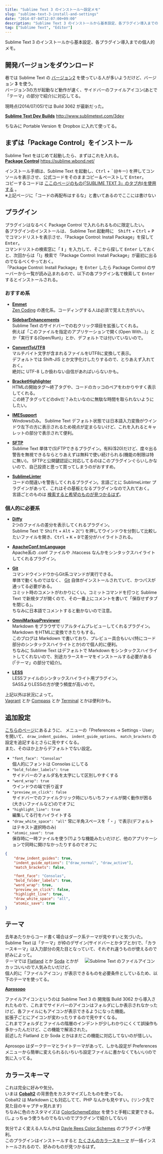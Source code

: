 ```yaml
---
title: "Sublime Text 3 のインストール～設定メモ"
slug: "sublime-text-3-install-and-settings"
date: "2014-07-04T12:07:00+09:00"
description: "Sublime Text 3 のインストールから基本設定、各プラグイン導入までの個人的メモ"
tag: ["Sublime Text", "Editor"]
---
```


Sublime Text 3 のインストールから基本設定、各プラグイン導入までの個人的メモ。

<!--more-->

## 開発バージョンをダウンロード

巷では Sublime Text の [バージョン2](http://www.sublimetext.com/2) を使っている人が多いようだけど、バージョン **3** を使う。  
バージョン3の方が起動など動作が速く、サイドバーのファイルアイコン(あとで「テーマ」の部分で紹介)に対応してる。  

現時点(2014/07/05)では Build 3062 が最新だった。  

**[Sublime Text Dev Builds](http://www.sublimetext.com/3dev)** http://www.sublimetext.com/3dev  

ちなみに Portable Version を Dropbox に入れて使ってる。

## まずは「Package Control」をインストール
Sublime Text をはじめて起動したら、まずはこれを入れる。  
**[Package Control](https://sublime.wbond.net/)** https://sublime.wbond.net/  

インストール手順は、Sublime Text を起動し、<kbd>Ctrl</kbd> + <kbd>`</kbd>(<kbd>@</kbd>キー) を押してコンソールを表示させ、公式コードをそのままコピー＆ペーストして <kbd>Enter</kbd>。  
コピーするコードは [ここのページのもの(「SUBLIME TEXT 3」のタブ内)を使用する](https://sublime.wbond.net/installation) 。  
※上記ページに「コードの再配布はするな」と書いてあるのでここには書けない


## プラグイン

プラグインはなるべく Package Control で入れられるものに限定したい。  
各プラグインのインストールは、 Sublime Text 起動時に　<kbd>Shift</kbd> + <kbd>Ctrl</kbd> + <kbd>P</kbd> でコマンドリストを表示させ、「Package Control: Install Package」を探して <kbd>Enter</kbd>。  
コマンドリストの検索窓に「 <span style="font-family:serif">**I**</span> 」を入力して、そこから探して <kbd>Enter</kbd> しておくと、次回からは「<span style="font-family:serif">I</span>」検索で「Package Control: Install Package」が最初に出るのでなるべくやっておく。  
「Package Control: Install Package」を <kbd>Enter</kbd> したら Package Control のサーバーから一覧が読み込まれるので、以下の各プラグイン名で検索して <kbd>Enter</kbd> するとインストールされる。


### おすすめ系

- **[Emmet](https://sublime.wbond.net/packages/Emmet)**  
  [Zen Coding](https://code.google.com/p/zen-coding/) の進化系。コーディングする人は必須で覚えた方がいい。

- **[SidebarEnhancements](https://sublime.wbond.net/packages/SideBarEnhancements)**  
  Sublime Text のサイドバーでの右クリック項目を拡張してくれる。  
  例えば「このファイルを指定のアプリケーションで開く(Open With...)」とか「実行する(Open/Run)」とか、デフォルトでは付いていないので。

- **[ConvertToUTF8](https://sublime.wbond.net/packages/ConvertToUTF8)**  
  マルチバイト文字が含まれるファイルをUTF8に変換して表示。  
  デフォルトでは Shift-JIS とか文字化けしたりするので、とりあえず入れておく。  
  絶対に UTF-8 しか扱わない自信があればいらないかも。

- **[BracketHighlighter](https://sublime.wbond.net/packages/BracketHighlighter)**  
  HTMLの開始タグ～終了タグや、コードのカッコのペアをわかりやすく表示してくれる。  
  この終了タグってどのdivだ？みたいなのに無駄な時間を取られないようにしたい。

- **[IMESupport](https://sublime.wbond.net/packages/IMESupport)**  
  Windowsのみ。 Sublime Text デフォルト状態では日本語入力変換がウインドウ左下の方に表示されるため視点が定まらないけど、これを入れるとキャレットの部分で表示されて便利。

- **[SFTP](https://sublime.wbond.net/packages/SFTP)**  
  Sublime Text 単体で(S)FTPできるプラグイン。有料($20)だけど、度々出る警告を無視できるならとりあえずは無料で使い続けられる(機能の制限は特に無い)。
  SFTPと公開鍵認証に対応してるのはこのプラグインぐらいしかないので、自己投資と思って買ってしまうのがおすすめ。

- **[Sublime​Linter](https://sublime.wbond.net/packages/SublimeLinter)**  
  コードの間違いを警告してくれるプラグイン。言語ごとに Sublime​Linter プラグインがあって、これはその基板となるプラグインなので入れておく。  
  言語ごとのものは [検索すると希望のものが見つかるはず](https://sublime.wbond.net/search/SublimeLinter)。


### 個人的に必要系

- **[Diffy](https://sublime.wbond.net/packages/Diffy)**  
  2つのファイルの差分を表示してくれるプラグイン。  
  Sublime Text で <kbd>Shift</kbd> + <kbd>Alt</kbd> + <kbd>2</kbd>(<kbd>"</kbd>) を押してウインドウを分割して比較したいファイルを開き、<kbd>Ctrl</kbd> + <kbd>K</kbd> + <kbd>D</kbd>で差分がハイライトされる。

- **[ApacheConf.tmLanguage](https://sublime.wbond.net/packages/ApacheConf.tmLanguage)**  
  Apache系の .conf ファイルや .htaccess なんかをシンタックスハイライトしてくれるプラグイン。

- **[Git](https://sublime.wbond.net/packages/Git)**  
  コマンドウインドウからGit系コマンドが実行できる。  
  単体で動くものではなく、 [Git](http://git-scm.com/) 自体がインストールされていて、かつパスが通ってる必要がある。  
  コミット時のコメントがわかりにくい。コミットコマンドを打つと Sublime Text で新規タブが開くので、その一番上にコメントを書いて「保存せずタブを閉じる」。  
  ちなみに日本語でコメントすると動かないので注意。

- **[Omni​Markup​Previewer](https://sublime.wbond.net/packages/OmniMarkupPreviewer)**  
  Markdown をブラウザでリアルタイムプレビューしてくれるプラグイン。Markdown をHTMLに変換できたりもする。  
  このブログは Markdown で書いており、プレビュー具合もいい(特にコード部分のシンタックスハイライトとか)ので個人的に便利。  
  ちなみに Sublime Text はデフォルトで Markdown をシンタックスハイライトしてくれないので、別途カラースキーマをインストールする必要がある(「テーマ」の部分で紹介)。

- **[LESS](https://sublime.wbond.net/packages/LESS)**  
  LESSファイルのシンタックスハイライト用プラグイン。  
  SASSよりLESSの方が使う頻度が高いので。


上記以外は状況によって。  
[Vagrant](https://sublime.wbond.net/packages/Vagrant) とか [Compass](https://sublime.wbond.net/packages/Compass) とか [Terminal](https://sublime.wbond.net/packages/Terminal) とかは便利かも。


## 追加設定

[こちらのページ](http://brdr-mmrndm.tumblr.com/post/80456872825/sublime-text)にあるように、
メニューの「Preferences -> Settings - User」を開いて、 `draw_indent_guides`、 `indent_guide_options`、 `match_brackets` の設定を追記するとさらに見やすくなる。  
また、そのほか上からデフォルトでない設定。

- `"font_face": "Consolas"`  
  個人的にフォントは Consolas にしてる
- `"bold_folder_labels": true`  
  サイドバーのフォルダ名を太字にして区別しやすくする
- `"word_wrap": true`  
  ウインドウの端で折り返す
- `"preview_on_click": false`  
  サイドバーでのファイルクリック時にいちいちファイルが開く動作が困る(大きいファイルなど)のでオフに
- `"highlight_line": true`  
  編集してる行をハイライトする
- `"draw_white_space": "all"`
  常に半角スペースを「・」で表示(デフォルトはテキスト選択時のみ)
- `"atomic_save": true`  
  保存時に一時ファイルを使う(?)ような機能みたいだけど、他のアプリケーションで同時に開けなかったりするのでオフに

```json
{
	"draw_indent_guides": true,
	"indent_guide_options": ["draw_normal", "draw_active"],
	"match_brackets": false,

	"font_face": "Consolas",
	"bold_folder_labels": true,
	"word_wrap": true,
	"preview_on_click": false,
	"highlight_line": true,
	"draw_white_space": "all",
	"atomic_save": true
}
```



## テーマ

去年あたりからコード書く場合はダーク系テーマが見やすいと気づいた。  
Sublime Text は「テーマ」が枠のデザイン(サイドバーとかタブとか)で、「カラースキーマ」は入力部分の見た目となっていて、それぞれ違うものが使えるので好みによって。  
<a href="https://lh5.googleusercontent.com/-niyXuM4iVM0/U7YOktcwN7I/AAAAAAAADbE/jJ8Pr9ooV2s/w232-h190-no/2014-07-04_111638.png" target="_blank"><img src="https://lh5.googleusercontent.com/-niyXuM4iVM0/U7YOktcwN7I/AAAAAAAADbE/jJ8Pr9ooV2s/w232-h190-no/2014-07-04_111638.png" align="right" hspace="10" alt="Sublime Text のファイルアイコン"></a> テーマでは [Flatland](https://sublime.wbond.net/packages/Theme%20-%20Flatland) とか [Soda](https://sublime.wbond.net/packages/Theme%20-%20Soda) とかがカッコいいので人気みたいだけど、  
個人的に「ファイルアイコン」が表示できるものを必要条件としているため、以下のテーマを使ってる。  

**[Aprosopo](https://sublime.wbond.net/packages/Theme%20-%20Aprosopo)**

ファイルアイコンというのは Sublime Text 3 の 開発版 Build 3062 から導入されたもので、これまでサイドバーのアイコンはフォルダにしか表示されなかったけど、各ファイルにもアイコンが表示できるようになった機能。  
拡張子ごとにアイコンが変わったりするので見やすくなる。  
これまでフォルダとファイルの階層のインデントが少しわかりにくくて誤操作も多かったんだけど、この機能で解消された。  
前述した Flatland とか Soda とかはまだこの機能に対応してないのが惜しい。  

Aprosopo はダークテーマとライトテーマがあって、しかも設定が Preferences メニューから簡単に変えられる(いちいち設定ファイルに書かなくてもいい)ので気に入ってる。


## カラースキーマ

これは完全に好みや気分。  
いまは **[Cobalt2](https://sublime.wbond.net/packages/Theme%20-%20Cobalt2)** の背景色をカスタマイズしたものを使ってる。  
Cobalt2 は Markdown にも対応してて、PHP なんかも見やすい。(リンク先で見た目のキャプチャ見れます)  
ちなみに色のカスタマイズは [Color​Scheme​Editor](https://sublime.wbond.net/packages/ColorSchemeEditor) を使うと手軽に変更できる。  
(しょっちゅう使うものでもないのでプラグインで紹介してない)  

気分でよく変える人なんかは [Dayle Rees Color Schemes](https://sublime.wbond.net/packages/Dayle%20Rees%20Color%20Schemes) のプラグインが便利。  
このプラグインはインストールすると [たくさんのカラースキーマ](http://daylerees.github.io/) が一括インストールされるので、好みのものが見つかるはず。
